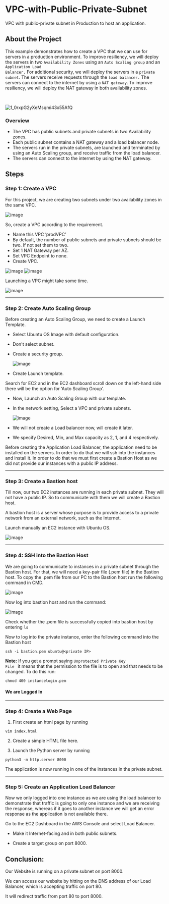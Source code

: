 # VPC-with-Public-Private-Subnet
VPC with public-private subnet in Production to host an application.

## About the Project

This example demonstrates how to create a VPC that we can use for servers in a production environment.
To improve resiliency, we will deploy the servers in two <code>Availability Zones</code> using an <code>Auto Scaling group</code> and an <code>Application Load Balancer.</code> For additional security, we will deploy the servers in a <code>private subnet</code>. The servers receive requests through the <code>load balancer.</code> The servers can connect to the internet by using a <code>NAT gateway</code>. To improve resiliency, we will deploy the NAT gateway in both availability zones.

<br>
  
![1_0rxpG2yXeMsqmi43x55AfQ](https://github.com/Coder-Rushabh/VPC-with-Public-Private-Subnet/assets/47267236/ae5fdef9-9864-49a1-b41d-7eb375c6e2fa)


### Overview
- The VPC has public subnets and private subnets in two Availability zones.
- Each public subnet contains a NAT gateway and a load balancer node.
- The servers run in the private subnets, are launched and terminated by using an Auto Scaling group, and receive traffic from the load balancer.
- The servers can connect to the internet by using the NAT gateway.

## Steps
### Step 1: Create a VPC
For this project, we are creating two subnets under two availability zones in the same VPC.

![image](https://github.com/Coder-Rushabh/VPC-with-Public-Private-Subnet/assets/47267236/c74c168b-b7b6-46ee-90f7-a8cda4abe408)

So, create a VPC according to the requirement.
- Name this VPC ’prodVPC’
- By default, the number of public subnets and private subnets should be two. If not set them to two.
- Set 1 NAT Gateway per AZ.
- Set VPC Endpoint to none.
- Create VPC.

![image](https://github.com/Coder-Rushabh/VPC-with-Public-Private-Subnet/assets/47267236/7abae1d4-8a8a-4a68-914e-7991bd5b5fc1) ![image](https://github.com/Coder-Rushabh/VPC-with-Public-Private-Subnet/assets/47267236/97739f22-e8ba-453b-a834-6cd042f105d7)

Launching a VPC might take some time.

![image](https://github.com/Coder-Rushabh/VPC-with-Public-Private-Subnet/assets/47267236/ba4f53e7-e5de-4f06-89fa-a2c532b0cb34)

<hr>

### Step 2: Create Auto Scaling Group

Before creating an Auto Scaling Group, we need to create a Launch Template.
- Select Ubuntu OS Image with default configuration.
- Don't select subnet.
- Create a security group.
  
  ![image](https://github.com/Coder-Rushabh/VPC-with-Public-Private-Subnet/assets/47267236/e07714f7-4d54-4a69-a8d4-f5e1c99a599a)

- Create Launch template.

Search for EC2 and in the EC2 dashboard scroll down on the left-hand side there will be the option for ‘Auto Scaling Group’.
- Now, Launch an Auto Scaling Group with our template.
- In the network setting, Select a VPC and private subnets.
  
  ![image](https://github.com/Coder-Rushabh/VPC-with-Public-Private-Subnet/assets/47267236/884145da-87b1-47c2-b0b3-8ceb2091c5ea)

- We will not create a Load balancer now, will create it later.
- We specify Desired, Min, and Max capacity as 2, 1, and 4 respectively.

Before creating the Application Load Balancer, the application need to be installed on the servers. In order to do that we will ssh into the instances and install it.
In order to do that we must first create a Bastion Host as we did not provide our instances with a public IP address.

<hr>

### Step 3: Create a Bastion host

Till now, our two EC2 instances are running in each private subnet. They will not have a public IP. So to communicate with them we will create a Bastion host.

A bastion host is a server whose purpose is to provide access to a private network from an external network, such as the Internet.

Launch manually an EC2 instance with Ubuntu OS.

![image](https://github.com/Coder-Rushabh/VPC-with-Public-Private-Subnet/assets/47267236/ee9ce5a4-e1bf-4c84-838c-bc0c7c5d8618)

<hr>

### Step 4: SSH into the Bastion Host

We are going to communicate to instances in a private subnet through the Bastion host. For that, we will need a key-pair file (.pem file) in the Bastion host. 
To copy the .pem file from our PC to the Bastion host run the following command in CMD.

![image](https://github.com/Coder-Rushabh/VPC-with-Public-Private-Subnet/assets/47267236/4ba9da7e-3b35-4e12-b801-fa971d07f82f)


Now log into bastion host and run the command:

![image](https://github.com/Coder-Rushabh/VPC-with-Public-Private-Subnet/assets/47267236/31d00bfe-88b1-4d49-8905-82a951cab7ae)

Check whether the .pem file is successfully copied into bastion host by entering <code>ls</code>

Now to log into the private instance, enter the following command into the Bastion host

``` ssh -i bastion.pem ubuntu@<private IP> ```

<b>Note:</b> If you get a prompt saying <code>Unprotected Private Key File </code> it means that the permission to the file is to open and that needs to be changed.
To do this run:

```chmod 400 instancelogin.pem```

#### We are Logged In

<hr>

### Step 4: Create a Web Page

1. First create an html page by running

```vim index.html```

2. Create a simple HTML file here.

3. Launch the Python server by running

```python3 -m http.server 8000```

The application is now running in one of the instances in the private subnet.


<hr> 

### Step 5: Create an Application Load Balancer

Now we only logged into one instance as we are using the load balancer to demonstrate that traffic is going to only one instance and we are receiving the response, whereas if it goes to another instance we will get an error response as the application is not available there.

Go to the EC2 Dashboard in the AWS Console and select Load Balancer.

- Make it Internet-facing and in both public subnets.

- Create a target group on port 8000.

## Conclusion:
Our Website is running on a private subnet on port 8000.

We can access our website by hitting on the DNS address of our Load Balancer, which is accepting traffic on port 80.

It will redirect traffic from port 80 to port 8000.













